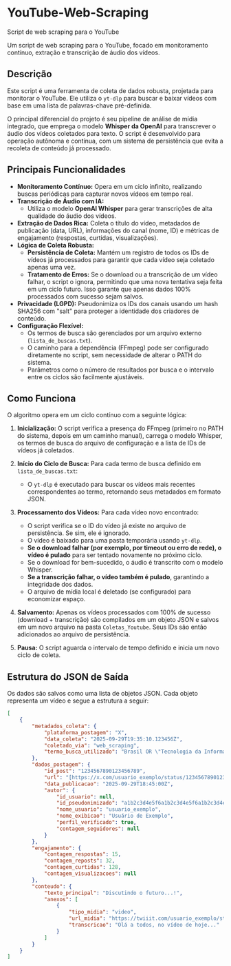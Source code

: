 # YouTube-Web-Scraping
Script de web scraping para o YouTube

Um script de web scraping para o YouTube, focado em monitoramento contínuo, extração e transcrição de áudio dos vídeos.

## Descrição

Este script é uma ferramenta de coleta de dados robusta, projetada para monitorar o YouTube. Ele utiliza o  `yt-dlp` para buscar e baixar vídeos com base em uma lista de palavras-chave pré-definida.

O principal diferencial do projeto é seu pipeline de análise de mídia integrado, que emprega o modelo **Whisper da OpenAI** para transcrever o áudio dos vídeos coletados para texto. O script é desenvolvido para operação autônoma e contínua, com um sistema de persistência que evita a recoleta de conteúdo já processado.

## Principais Funcionalidades

-   **Monitoramento Contínuo:** Opera em um ciclo infinito, realizando buscas periódicas para capturar novos vídeos em tempo real.
-   **Transcrição de Áudio com IA:**
    -   Utiliza o modelo **OpenAI Whisper** para gerar transcrições de alta qualidade do áudio dos vídeos.
-   **Extração de Dados Rica:** Coleta o título do vídeo, metadados de publicação (data, URL), informações do canal (nome, ID) e métricas de engajamento (respostas, curtidas, visualizações).
-   **Lógica de Coleta Robusta:**
    -   **Persistência de Coleta:** Mantém um registro de todos os IDs de vídeos já processados para garantir que cada vídeo seja coletado apenas uma vez.
    -   **Tratamento de Erros:** Se o download ou a transcrição de um vídeo falhar, o script o ignora, permitindo que uma nova tentativa seja feita em um ciclo futuro. Isso garante que apenas dados 100% processados com sucesso sejam salvos.
-   **Privacidade (LGPD):** Pseudonimiza os IDs dos canais usando um hash SHA256 com "salt" para proteger a identidade dos criadores de conteúdo.
-   **Configuração Flexível:**
    -   Os termos de busca são gerenciados por um arquivo externo (`lista_de_buscas.txt`).
    -   O caminho para a dependência (FFmpeg) pode ser configurado diretamente no script, sem necessidade de alterar o PATH do sistema.
    -   Parâmetros como o número de resultados por busca e o intervalo entre os ciclos são facilmente ajustáveis.

## Como Funciona

O algoritmo opera em um ciclo contínuo com a seguinte lógica:

1.  **Inicialização:** O script verifica a presença do FFmpeg (primeiro no PATH do sistema, depois em um caminho manual), carrega o modelo Whisper, os termos de busca do arquivo de configuração e a lista de IDs de vídeos já coletados.

2.  **Início do Ciclo de Busca:** Para cada termo de busca definido em `lista_de_buscas.txt`:
    -   O `yt-dlp` é executado para buscar os vídeos mais recentes correspondentes ao termo, retornando seus metadados em formato JSON.

3.  **Processamento dos Vídeos:** Para cada vídeo novo encontrado:
    -   O script verifica se o ID do vídeo já existe no arquivo de persistência. Se sim, ele é ignorado.
    -   O vídeo é baixado para uma pasta temporária usando `yt-dlp`.
    -   **Se o download falhar (por exemplo, por timeout ou erro de rede), o vídeo é pulado** para ser tentado novamente no próximo ciclo.
    -   Se o download for bem-sucedido, o áudio é transcrito com o modelo Whisper.
    -   **Se a transcrição falhar, o vídeo também é pulado**, garantindo a integridade dos dados.
    -   O arquivo de mídia local é deletado (se configurado) para economizar espaço.

4.  **Salvamento:** Apenas os vídeos processados com 100% de sucesso (download + transcrição) são compilados em um objeto JSON e salvos em um novo arquivo na pasta `Coletas_Youtube`. Seus IDs são então adicionados ao arquivo de persistência.

5.  **Pausa:** O script aguarda o intervalo de tempo definido e inicia um novo ciclo de coleta.

## Estrutura do JSON de Saída

Os dados são salvos como uma lista de objetos JSON. Cada objeto representa um vídeo e segue a estrutura a seguir:

```json
[
    {
        "metadados_coleta": {
            "plataforma_postagem": "X",
            "data_coleta": "2025-09-29T19:35:10.123456Z",
            "coletado_via": "web_scraping",
            "termo_busca_utilizado": "Brasil OR \"Tecnologia da Informação\""
        },
        "dados_postagem": {
            "id_post": "1234567890123456789",
            "url": "[https://x.com/usuario_exemplo/status/1234567890123456789](https://x.com/usuario_exemplo/status/1234567890123456789)",
            "data_publicacao": "2025-09-29T18:45:00Z",
            "autor": {
                "id_usuario": null,
                "id_pseudonimizado": "a1b2c3d4e5f6a1b2c3d4e5f6a1b2c3d4e5f6a1b2c3d4e5f6a1b2c3d4e5f6a1b2",
                "nome_usuario": "usuario_exemplo",
                "nome_exibicao": "Usuário de Exemplo",
                "perfil_verificado": true,
                "contagem_seguidores": null
            }
        },
        "engajamento": {
            "contagem_respostas": 15,
            "contagem_reposts": 32,
            "contagem_curtidas": 128,
            "contagem_visualizacoes": null
        },
        "conteudo": {
            "texto_principal": "Discutindo o futuro...!",
            "anexos": [
                {
                    "tipo_midia": "video",
                    "url_midia": "https://twiiit.com/usuario_exemplo/status/1234567890123456789",
                    "transcricao": "Olá a todos, no vídeo de hoje..."
                }
            ]
        }
    }
]
```
